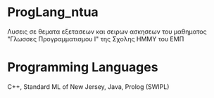 # ProgLang_ntua
Λυσεις σε θεματα εξετασεων και σειρων ασκησεων του μαθηματος "Γλωσσες Προγραμματισμου Ι" της Σχολης ΗΜΜΥ του ΕΜΠ

# Programming Languages
C++, Standard ML of New Jersey, Java, Prolog (SWIPL)

